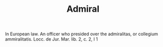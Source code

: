 ---
title: Admiral
letter: A
permalink: "/definitions/bld-admiral.html"
body: In European law. An officer who presided over the admiralitas, or collegium
  ammiralitatis. Locc. de Jur. Mar. lib. 2, c. 2, I 1
published_at: '2018-07-07'
source: Black's Law Dictionary 2nd Ed (1910)
layout: post
---